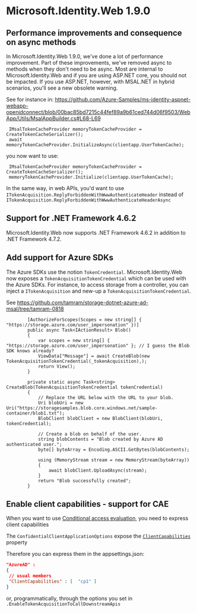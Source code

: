 # Microsoft.Identity.Web 1.9.0

## Performance improvements and consequence on async methods

In Microsoft.Identity.Web 1.9.0, we've done a lot of performance improvement. Part of these improvements, we've removed async to methods when they don't need to be async. Most are internal to Microsoft.Identity.Web and if you are using ASP.NET core, you should not be impacted. If you use ASP.NET, however, with MSAL.NET in hybrid scenarios, you'll see a new obsolete warning.

See for instance in:  https://github.com/Azure-Samples/ms-identity-aspnet-webapp-openidconnect/blob/00bac85bd7215c44fef89a9b61ced744d06f9503/WebApp/Utils/MsalAppBuilder.cs#L68-L69

```CSharp
 IMsalTokenCacheProvider memoryTokenCacheProvider = CreateTokenCacheSerializer();
 await memoryTokenCacheProvider.InitializeAsync(clientapp.UserTokenCache);
```

you now want to use:

```CSharp
 IMsalTokenCacheProvider memoryTokenCacheProvider = CreateTokenCacheSerializer();
 memoryTokenCacheProvider.Initialize(clientapp.UserTokenCache);
```

In the same way, in web APIs, you'd want to use `ITokenAcquisition.ReplyForbiddenWithWwwAuthenticateHeader` instead of `ITokenAcquisition.ReplyForbiddenWithWwwAuthenticateHeaderAsync`

## Support for .NET Framework 4.6.2

Microsoft.Identity.Web now supports .NET Framework 4.6.2 in addition to .NET Framework 4.7.2.

## Add support for Azure SDKs 

The Azure SDKs use the notion `TokenCredential`. Microsoft.Identity.Web now exposes a `TokenAcquisitionTokenCredential` which can be used with the Azure SDKs. For instance, to access storage from a controller, you can inject a `ITokenAcquisition` and new-up a `TokenAcquisitionTokenCredential`.

See https://github.com/tamram/storage-dotnet-azure-ad-msal/tree/tamram-0818

```CSharp
        [AuthorizeForScopes(Scopes = new string[] { "https://storage.azure.com/user_impersonation" })]
        public async Task<IActionResult> Blob()
        {
            var scopes = new string[] { "https://storage.azure.com/user_impersonation" }; // I guess the Blob SDK knows already?
            ViewData["Message"] = await CreateBlob(new TokenAcquisitionTokenCredential(_tokenAcquisition),);
            return View();
        }

        private static async Task<string> CreateBlob(TokenAcquisitionTokenCredential tokenCredential)
        {
            // Replace the URL below with the URL to your blob.
            Uri blobUri = new Uri("https://storagesamples.blob.core.windows.net/sample-container/blob1.txt");
            BlobClient blobClient = new BlobClient(blobUri, tokenCredential);

            // Create a blob on behalf of the user.
            string blobContents = "Blob created by Azure AD authenticated user.";
            byte[] byteArray = Encoding.ASCII.GetBytes(blobContents);

            using (MemoryStream stream = new MemoryStream(byteArray))
            {
                await blobClient.UploadAsync(stream);
            }
            return "Blob successfully created";
        }
```

## Enable client capabilities - support for CAE

When you want to use [Conditional access evaluation](https://docs.microsoft.com/azure/active-directory/develop/app-resilience-continuous-access-evaluation), you need to express client capabilities


The  `ConfidentialClientApplicationOptions` expose the [`ClientCapabilities`](https://github.com/AzureAD/microsoft-authentication-library-for-dotnet/blob/7f9974cc0525d308e091dbf380ef6d8c75aad8d9/src/client/Microsoft.Identity.Client/AppConfig/ApplicationOptions.cs#L123) property

Therefore you can express them in the appsettings.json:

```Json
"AzureAD" : 
{
 // usual members
 "ClientCapabilities" : [  "cp1" ]
}
```

or, programmatically, through the options you set in `.EnableTokenAcquisitionToCallDownstreamApis`